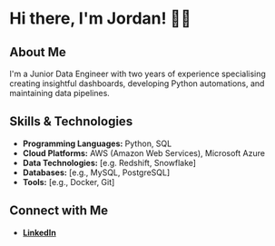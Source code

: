 # Hi there, I'm Jordan! 🧙🏼

## About Me

I'm a Junior Data Engineer with two years of experience specialising creating insightful dashboards, developing Python automations, and maintaining data pipelines. 

## Skills & Technologies

- **Programming Languages:** Python, SQL
- **Cloud Platforms:** AWS (Amazon Web Services), Microsoft Azure
- **Data Technologies:** [e.g. Redshift, Snowflake]
- **Databases:** [e.g., MySQL, PostgreSQL]
- **Tools:** [e.g., Docker, Git]

## Connect with Me

- **[LinkedIn](www.linkedin.com/in/jordan-pacho)**
